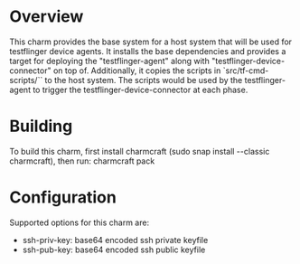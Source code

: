 # Overview

This charm provides the base system for a host system that will be used for
testflinger device agents. It installs the base dependencies and provides a
target for deploying the "testflinger-agent" along with
"testflinger-device-connector" on top of. Additionally, it copies the scripts
in `src/tf-cmd-scripts/`` to the host system. The scripts would be used by the
testflinger-agent to trigger the testflinger-device-connector at each phase.

# Building
To build this charm, first install charmcraft (sudo snap install --classic
charmcraft), then run: charmcraft pack

# Configuration
Supported options for this charm are:

  - ssh-priv-key:
      base64 encoded ssh private keyfile
  - ssh-pub-key:
      base64 encoded ssh public keyfile